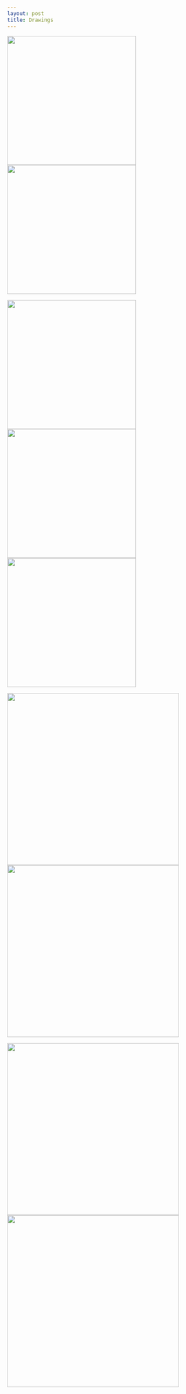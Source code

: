 ```yaml
---
layout: post
title: Drawings
---
```


<img src="https://flyinggiraffe.github.io/images/draw_falling.PNG" height="300">  <img src="https://flyinggiraffe.github.io/images/draw_summer.PNG" height="300">

<img src="https://flyinggiraffe.github.io/images/draw_gray.PNG" height="300">  <img src="https://flyinggiraffe.github.io/images/draw_october.PNG" height="300">  <img src="https://flyinggiraffe.github.io/images/draw_winter.PNG" height="300">

<img src="https://flyinggiraffe.github.io/images/photo_boston.jpg" height="400">  <img src="https://flyinggiraffe.github.io/images/draw_boston.png" height="400">

<img src="https://flyinggiraffe.github.io/images/photo_sweden.jpg" height="400">  <img src="https://flyinggiraffe.github.io/images/draw_sweden.PNG" height="400">
